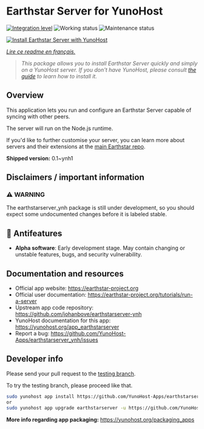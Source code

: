 <!--
N.B.: This README was automatically generated by https://github.com/YunoHost/apps/tree/master/tools/README-generator
It shall NOT be edited by hand.
-->

# Earthstar Server for YunoHost

[![Integration level](https://dash.yunohost.org/integration/earthstarserver.svg)](https://dash.yunohost.org/appci/app/earthstarserver) ![Working status](https://ci-apps.yunohost.org/ci/badges/earthstarserver.status.svg) ![Maintenance status](https://ci-apps.yunohost.org/ci/badges/earthstarserver.maintain.svg)

[![Install Earthstar Server with YunoHost](https://install-app.yunohost.org/install-with-yunohost.svg)](https://install-app.yunohost.org/?app=earthstarserver)

*[Lire ce readme en français.](./README_fr.md)*

> *This package allows you to install Earthstar Server quickly and simply on a YunoHost server.
If you don't have YunoHost, please consult [the guide](https://yunohost.org/#/install) to learn how to install it.*

## Overview

This application lets you run and configure an Earthstar Server capable of syncing with other peers.

The server will run on the Node.js runtime.

If you'd like to further customise your server, you can learn more about servers
and their extensions at the
[main Earthstar repo](https://github.com/earthstar-project/earthstar/blob/main/README_SERVERS.md).

**Shipped version:** 0.1~ynh1
## Disclaimers / important information

### :warning: WARNING
The earthstarserver_ynh package is still under development, so you should expect some undocumented changes before it is labeled stable.
## :red_circle: Antifeatures

- **Alpha software**: Early development stage. May contain changing or unstable features, bugs, and security vulnerability.

## Documentation and resources

* Official app website: <https://earthstar-project.org>
* Official user documentation: <https://earthstar-project.org/tutorials/run-a-server>
* Upstream app code repository: <https://github.com/johanbove/earthstarserver-ynh>
* YunoHost documentation for this app: <https://yunohost.org/app_earthstarserver>
* Report a bug: <https://github.com/YunoHost-Apps/earthstarserver_ynh/issues>

## Developer info

Please send your pull request to the [testing branch](https://github.com/YunoHost-Apps/earthstarserver_ynh/tree/testing).

To try the testing branch, please proceed like that.

``` bash
sudo yunohost app install https://github.com/YunoHost-Apps/earthstarserver_ynh/tree/testing --debug
or
sudo yunohost app upgrade earthstarserver -u https://github.com/YunoHost-Apps/earthstarserver_ynh/tree/testing --debug
```

**More info regarding app packaging:** <https://yunohost.org/packaging_apps>
